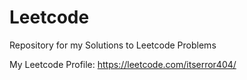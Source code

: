 # Leetcode
Repository for my Solutions to Leetcode Problems

My Leetcode Profile: https://leetcode.com/itserror404/
